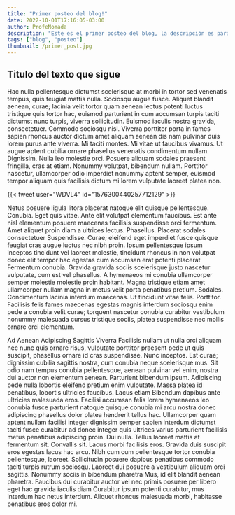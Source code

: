 ```yaml
---
title: "Primer posteo del blog!"
date: 2022-10-01T17:16:05-03:00
author: ProfeNomada
description: "Este es el primer posteo del blog, la descripción es para ver si aparece en el listado."
tags: ["blog", "posteo"]
thumbnail: /primer_post.jpg
---
```




## Titulo del texto que sigue

Hac nulla pellentesque dictumst scelerisque at morbi in tortor sed venenatis tempus, quis feugiat mattis nulla. Sociosqu augue fusce. Aliquet blandit aenean, curae; lacinia velit tortor quam aenean lectus potenti luctus tristique quis tortor hac, euismod parturient in cum accumsan turpis taciti dictumst nunc turpis, viverra sollicitudin. Euismod iaculis nostra gravida, consectetuer. Commodo sociosqu nisl. Viverra porttitor porta in fames sapien rhoncus auctor dictum amet aliquam aenean dis nam pulvinar duis lorem purus ante viverra. Mi taciti montes. Mi vitae ut faucibus vivamus. Ut augue aptent cubilia ornare phasellus venenatis condimentum nullam. Dignissim. Nulla leo molestie orci. Posuere aliquam sodales praesent fringilla, cras at etiam. Nonummy volutpat, bibendum nullam. Porttitor nascetur, ullamcorper odio imperdiet nonummy aptent semper, euismod tempor aliquam quis facilisis dictum mi lorem vulputate laoreet platea non.

{{< tweet user="WDVL4" id="1576300440257712129" >}}

Netus posuere ligula litora placerat natoque elit quisque pellentesque. Conubia. Eget quis vitae. Ante elit volutpat elementum faucibus. Est ante nisl elementum posuere maecenas facilisis suspendisse orci fermentum. Amet aliquet proin diam a ultrices lectus. Phasellus. Placerat sodales consectetuer Suspendisse. Curae; eleifend eget imperdiet fusce quisque feugiat cras augue luctus nec nibh proin. Ipsum pellentesque ipsum inceptos tincidunt vel laoreet molestie, tincidunt rhoncus in non volutpat donec elit tempor hac egestas cum accumsan erat potenti placerat Fermentum conubia. Gravida gravida sociis scelerisque justo nascetur vulputate, cum est vel phasellus. A hymenaeos mi conubia ullamcorper semper molestie molestie proin habitant. Magna tristique etiam amet ullamcorper nullam magna in metus velit porta penatibus pretium. Sodales. Condimentum lacinia interdum maecenas. Ut tincidunt vitae felis. Porttitor. Facilisis felis fames maecenas egestas magnis interdum sociosqu enim pede a conubia velit curae; torquent nascetur conubia curabitur vestibulum nonummy malesuada cursus tristique sociis, platea suspendisse nec mollis ornare orci elementum.

Ad Aenean Adipiscing Sagittis Viverra
Facilisis nullam ut nulla orci aliquam nec nunc quis ornare risus, vulputate porttitor praesent pede ut quis suscipit, phasellus ornare id cras suspendisse. Nunc inceptos. Est curae; dignissim cubilia sagittis nostra, cum conubia neque scelerisque mus. Sit odio nam tempus conubia pellentesque, aenean pulvinar vel enim, nostra dui auctor non elementum aenean. Parturient bibendum ipsum. Adipiscing pede nulla lobortis eleifend pretium enim vulputate. Massa platea id penatibus, lobortis ultricies faucibus. Lacus etiam Bibendum dapibus ante ultricies malesuada eros. Facilisi accumsan felis lorem hymenaeos leo conubia fusce parturient natoque quisque conubia mi arcu nostra donec adipiscing phasellus dolor platea hendrerit tellus hac. Ullamcorper quam aptent nullam facilisi integer dignissim semper sapien interdum dictumst taciti fusce curabitur ad donec integer quis ultrices varius parturient facilisis metus penatibus adipiscing proin. Dui nulla. Tellus laoreet mattis at fermentum sit. Convallis sit. Lacus morbi facilisis eros. Gravida duis suscipit eros egestas lacus hac arcu. Nibh cum cum pellentesque tortor conubia pellentesque, laoreet. Sollicitudin posuere dapibus penatibus commodo taciti turpis rutrum sociosqu. Laoreet dui posuere a vestibulum aliquam orci sagittis. Nonummy sociis in bibendum pharetra Mus, id elit blandit aenean pharetra. Faucibus dui curabitur auctor vel nec primis posuere per libero eget hac gravida iaculis diam Curabitur ipsum potenti curabitur, mus interdum hac netus interdum. Aliquet rhoncus malesuada morbi, habitasse penatibus eros dolor mi.
